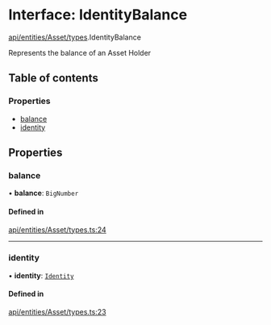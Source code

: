 # Interface: IdentityBalance

[api/entities/Asset/types](../wiki/api.entities.Asset.types).IdentityBalance

Represents the balance of an Asset Holder

## Table of contents

### Properties

- [balance](../wiki/api.entities.Asset.types.IdentityBalance#balance)
- [identity](../wiki/api.entities.Asset.types.IdentityBalance#identity)

## Properties

### balance

• **balance**: `BigNumber`

#### Defined in

[api/entities/Asset/types.ts:24](https://github.com/PolymeshAssociation/polymesh-sdk/blob/91c2d2d8/src/api/entities/Asset/types.ts#L24)

___

### identity

• **identity**: [`Identity`](../wiki/api.entities.Identity.Identity)

#### Defined in

[api/entities/Asset/types.ts:23](https://github.com/PolymeshAssociation/polymesh-sdk/blob/91c2d2d8/src/api/entities/Asset/types.ts#L23)
